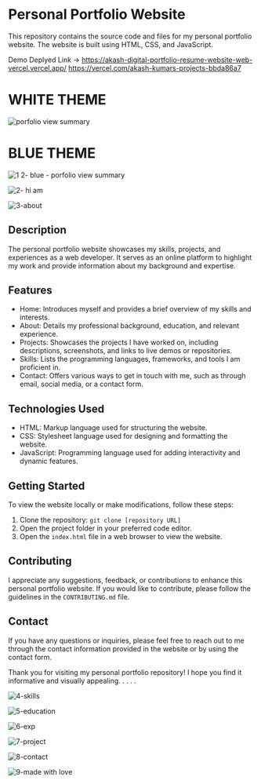 # Personal Portfolio Website
This repository contains the source code and files for my personal portfolio website. The website is built using HTML, CSS, and JavaScript.

Demo Deplyed Link ->  https://akash-digital-portfolio-resume-website-web-vercel.vercel.app/
https://vercel.com/akash-kumars-projects-bbda86a7


# WHITE THEME
![porfolio view summary](https://github.com/akashkam559/Akash-Portfolio/assets/41515202/8617b69f-9d0a-4803-8cd5-e77bffbf0074)

# BLUE THEME
![1 2- blue - porfolio view summary](https://github.com/akashkam559/Akash-Portfolio/assets/41515202/214f2f97-6c8a-4239-b03a-8e046a556587)

![2- hi am](https://github.com/akashkam559/Akash-Portfolio/assets/41515202/5a276c11-8b8d-4883-a929-7d803861b2a9)

![3-about](https://github.com/akashkam559/Akash-Portfolio/assets/41515202/3de4deaa-73ac-4022-b6f5-3714260f7d12)


## Description

The personal portfolio website showcases my skills, projects, and experiences as a web developer. It serves as an online platform to highlight my work and provide information about my background and expertise.

## Features

- Home: Introduces myself and provides a brief overview of my skills and interests.
- About: Details my professional background, education, and relevant experience.
- Projects: Showcases the projects I have worked on, including descriptions, screenshots, and links to live demos or repositories.
- Skills: Lists the programming languages, frameworks, and tools I am proficient in.
- Contact: Offers various ways to get in touch with me, such as through email, social media, or a contact form.

## Technologies Used

- HTML: Markup language used for structuring the website.
- CSS: Stylesheet language used for designing and formatting the website.
- JavaScript: Programming language used for adding interactivity and dynamic features.

## Getting Started

To view the website locally or make modifications, follow these steps:

1. Clone the repository: `git clone [repository URL]`
2. Open the project folder in your preferred code editor.
3. Open the `index.html` file in a web browser to view the website.

## Contributing

I appreciate any suggestions, feedback, or contributions to enhance this personal portfolio website. If you would like to contribute, please follow the guidelines in the `CONTRIBUTING.md` file.

## Contact

If you have any questions or inquiries, please feel free to reach out to me through the contact information provided in the website or by using the contact form.

Thank you for visiting my personal portfolio repository! I hope you find it informative and visually appealing.
.
.
.
.

![4-skills](https://github.com/akashkam559/Akash-Portfolio/assets/41515202/daa3c411-8097-4865-a60b-6e298516c479)

![5-education](https://github.com/akashkam559/Akash-Portfolio/assets/41515202/9eb6d9bc-c1c1-4268-9a6a-64209260db79)

![6-exp](https://github.com/akashkam559/Akash-Portfolio/assets/41515202/657eee30-58c7-45c8-bc46-02a7142d625f)

![7-project](https://github.com/akashkam559/Akash-Portfolio/assets/41515202/d8d01b00-ee3d-4bbc-ba36-839d0ced3799)

![8-contact](https://github.com/akashkam559/Akash-Portfolio/assets/41515202/3c50a59b-665a-4cec-9818-5f30afd9635f)

![9-made with love](https://github.com/akashkam559/Akash-Portfolio/assets/41515202/26245aeb-2782-4c3d-aea8-daf0c0e87f57)

















